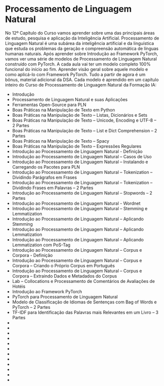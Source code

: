 # Processamento de Linguagem Natural

No 12º Capítulo do Curso vamos aprender sobre uma das principais áreas de estudo, pesquisa e aplicação da Inteligência Artificial. Processamento de Linguagem Natural é uma subárea da inteligência artificial e da linguística que estuda os problemas da geração e compreensão automática de línguas humanas naturais. Após aprender sobre Introdução ao Framework PyTorch, vamos ver uma série de modelos de Processamento de Linguagem Natural construído com PyTorch.
A cada aula vai ter um modelo completo 100% funcional do início ao fim. Aprender visão geral sobre aquele modelo e como aplicá-lo com Framework PyTorch.
Tudo a partir de agora é um bônus, material adicional da DSA. Cada modelo é aprendido em um capítulo inteiro do Curso de Processamento de Linguagem Natural da Formação IA:

<ul>
  <li>Introdução</li>
  <li>Processamento de Linguagem Natural e suas Aplicações</li>
  <li>Ferramentas Open-Source para PLN</li>
  <li>Boas Práticas na Manipulação de Texto em Python</li>
  <li>Boas Práticas na Manipulação de Texto – Listas, Dicionários e Sets</li>
  <li>Boas Práticas na Manipulação de Texto – Unicode, Encoding e UTF-8 – 2 Partes</li>
  <li>Boas Práticas na Manipulação de Texto – List e Dict Comprehension – 2 Partes</li>
  <li>Boas Práticas na Manipulação de Texto – Spacy</li>
  <li>Boas Práticas na Manipulação de Texto – Expressões Regulares</li>
  <li>Introdução ao Processamento de Linguagem Natural - Definição</li>
  <li>Introdução ao Processamento de Linguagem Natural – Casos de Uso</li>
  <li>Introdução ao Processamento de Linguagem Natural – Instalando e Carregando os Pacotes para PLN</li>
  <li>Introdução ao Processamento de Linguagem Natural – Tokenization – Dividindo Parágrafos em Frases</li>
  <li>Introdução ao Processamento de Linguagem Natural – Tokenization – Dividindo Frases em Palavras – 2 Partes</li>
  <li>Introdução ao Processamento de Linguagem Natural – Stopwords – 2 Partes</li>
  <li>Introdução ao Processamento de Linguagem Natural - Wordnet</li>
  <li>Introdução ao Processamento de Linguagem Natural – Stemming e Lemmatization</li>
  <li>Introdução ao Processamento de Linguagem Natural – Aplicando Stemming</li>
  <li>Introdução ao Processamento de Linguagem Natural – Aplicando Lemmatization</li>
  <li>Introdução ao Processamento de Linguagem Natural – Aplicando Lemmatization com PoS-Tag</li>
  <li>Introdução ao Processamento de Linguagem Natural – Corpus e Corpora - Definição</li>
  <li>Introdução ao Processamento de Linguagem Natural – Corpus e Corpora – Criando o Próprio Corpus em Português</li>
  <li>Introdução ao Processamento de Linguagem Natural – Corpus e Corpora – Extraindo Dados e Metadados do Corpus</li>
  <li>Lab – Collocations e Processamento de Comentários de Avaliações de Hotéis</li>
  <li>Introdução ao Framework PyTorch</li>
  <li>PyTorch para Processamento de Linguagem Natural</li>
  <li>Modelo de Classificação de Idiomas de Sentenças com Bag of Words e PyTorch – 2 Partes</li>
  <li>TF-IDF para Identificação das Palavras mais Relevantes em um Livro – 3 Partes</li>
  <li></li>
  <li></li>
  <li></li>
  <li></li>
  <li></li>
  <li></li>
  <li></li>
  <li></li>
  <li></li>
  <li></li>
  <li></li>
  <li></li>
</ul>